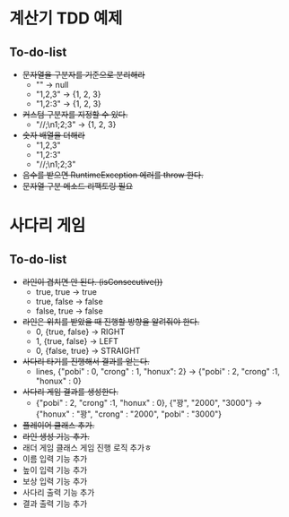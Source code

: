 # 계산기 TDD 예제

## To-do-list

- ~~문자열을 구분자를 기준으로 분리해라~~
    - "" -> null
    - "1,2,3" -> {1, 2, 3}
    - "1,2:3" -> {1, 2, 3}
- ~~커스텀 구분자를 지정할 수 있다.~~
    - "//;\n1;2;3" -> {1, 2, 3}
- ~~숫자 배열을 더해라~~
    - "1,2,3"
    - "1,2:3"
    - "//;\n1;2;3"
- ~~음수를 받으면 RuntimeException 에러를 throw 한다.~~
- ~~문자열 구분 메소드 리팩토링 필요~~

# 사다리 게임

## To-do-list
- ~~라인이 겹치면 안 된다. (isConsecutive())~~
    - true, true -> true
    - true, false -> false
    - false, true -> false
- ~~라인은 위치를 받았을 때 진행할 방향을 알려줘야 한다.~~
    - 0, {true, false} -> RIGHT
    - 1, {true, false} -> LEFT
    - 0, {false, true} -> STRAIGHT
- ~~사다리 타기를 진행해서 결과를 얻는다.~~
    - lines, {"pobi" : 0, "crong" : 1, "honux": 2} -> {"pobi" : 2, "crong" :1, "honux" : 0}
- ~~사다리 게임 결과를 생성한다.~~
    - {"pobi" : 2, "crong" :1, "honux" : 0}, {"꽝", "2000", "3000"} -> {"honux" : "꽝", "crong" : "2000", "pobi" : "3000"}
- ~~플레이어 클래스 추가.~~
- ~~라인 생성 기능 추가.~~
- 래더 게임 클래스 게임 진행 로직 추가ㅎ
- 이름 입력 기능 추가
- 높이 입력 기능 추가
- 보상 입력 기능 추가
- 사다리 출력 기능 추가
- 결과 출력 기능 추가